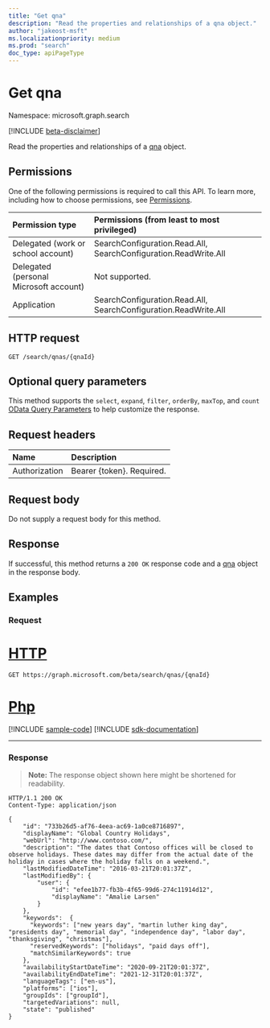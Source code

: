 ```yaml
---
title: "Get qna"
description: "Read the properties and relationships of a qna object."
author: "jakeost-msft"
ms.localizationpriority: medium
ms.prod: "search"
doc_type: apiPageType
---
```


# Get qna
Namespace: microsoft.graph.search

[!INCLUDE [beta-disclaimer](../../includes/beta-disclaimer.md)]

Read the properties and relationships of a [qna](../resources/search-qna.md) object.

## Permissions
One of the following permissions is required to call this API. To learn more, including how to choose permissions, see [Permissions](/graph/permissions-reference).

|Permission type|Permissions (from least to most privileged)|
|:---|:---|
|Delegated (work or school account)| SearchConfiguration.Read.All, SearchConfiguration.ReadWrite.All |
|Delegated (personal Microsoft account)| Not supported. |
|Application| SearchConfiguration.Read.All, SearchConfiguration.ReadWrite.All |

## HTTP request

<!-- {
  "blockType": "ignored"
}
-->
``` http
GET /search/qnas/{qnaId}
```

## Optional query parameters
This method supports the `select`, `expand`, `filter`, `orderBy`, `maxTop`, and `count` [OData Query Parameters](/graph/query-parameters) to help customize the response.

## Request headers
|Name|Description|
|:---|:---|
|Authorization|Bearer {token}. Required.|

## Request body
Do not supply a request body for this method.

## Response

If successful, this method returns a `200 OK` response code and a [qna](../resources/search-qna.md) object in the response body.

## Examples

### Request

# [HTTP](#tab/http)
<!-- {
  "blockType": "request",
  "name": "get_qna"
}
-->
``` http
GET https://graph.microsoft.com/beta/search/qnas/{qnaId}
```

# [Php](#tab/php)
[!INCLUDE [sample-code](../includes/snippets/php/get-qna-php-snippets.md)]
[!INCLUDE [sdk-documentation](../includes/snippets/snippets-sdk-documentation-link.md)]

---



### Response
>**Note:** The response object shown here might be shortened for readability.
<!-- {
  "blockType": "response",
  "truncated": true,
  "@odata.type": "microsoft.graph.search.qna"
}
-->
``` http
HTTP/1.1 200 OK
Content-Type: application/json

{
    "id": "733b26d5-af76-4eea-ac69-1a0ce8716897",
    "displayName": "Global Country Holidays",
    "webUrl": "http://www.contoso.com/",
    "description": "The dates that Contoso offices will be closed to observe holidays. These dates may differ from the actual date of the holiday in cases where the holiday falls on a wee​kend.",
    "lastModifiedDateTime": "2016-03-21T20:01:37Z",
    "lastModifiedBy": {
        "user": {
            "id": "efee1b77-fb3b-4f65-99d6-274c11914d12",
            "displayName": "Amalie Larsen"
        }
    },
    "keywords":  {
      "keywords": ["new years day", "martin luther king day", "presidents day", "memorial day", "independence day", "labor day", "thanksgiving", "christmas"],
      "reservedKeywords": ["holidays", "paid days off"],
      "matchSimilarKeywords": true
    },
    "availabilityStartDateTime": "2020-09-21T20:01:37Z",
    "availabilityEndDateTime": "2021-12-31T20:01:37Z",
    "languageTags": ["en-us"],
    "platforms": ["ios"],
    "groupIds": ["groupId"],
    "targetedVariations": null,
    "state": "published"
}
```

